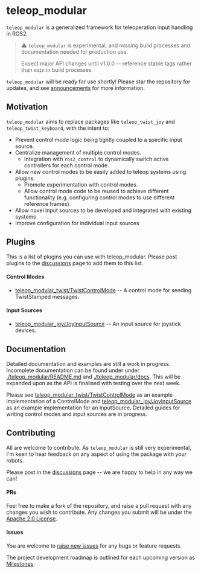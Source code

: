 # teleop_modular

`teleop_modular` is a generalized framework for teleoperation input handling in ROS2.

> ⚠️ `teleop_modular` is experimental, and missing build processes and documentation needed for production use. 
> 
> Expect major API changes until v1.0.0 -- reference stable tags rather than `main` in build processes

`teleop_modular` will be ready for use shortly! Please star the repository for updates, and see [announcements](https://github.com/BaileyChessum/teleop_modular/discussions/categories/announcements) for more information.

## Motivation

`teleop_modular` aims to replace packages like `teleop_twist_joy` and `teleop_twist_keyboard`, with the intent to:
- Prevent control mode logic being tightly coupled to a specific input source.
- Centralize management of multiple control modes.
  - Integration with `ros2_control` to dynamically switch active controllers for each control mode.
- Allow new control modes to be easily added to teleop systems using plugins.
  - Promote experimentation with control modes.
  - Allow control mode code to be reused to achieve different functionality 
    (e.g. configuring control modes to use different reference frames).
- Allow novel input sources to be developed and integrated with existing systems
- Improve configuration for individual input sources

## Plugins

This is a list of plugins you can use with teleop_modular. Please post plugins to the [discussions](https://github.com/BaileyChessum/teleop_modular/discussions/categories/general) page to add them to this list.

#### Control Modes

- [teleop_modular_twist/TwistControlMode](./teleop_modular_twist) -- A control mode for sending TwistStamped messages.

#### Input Sources

- [teleop_modular_joy/JoyInputSource](./teleop_modular_joy) -- An input source for joystick devices.

## Documentation 

Detailed documentation and examples are still a work in progress. Incomplete documentation can be found under under [./teleop_modular/README.md](./teleop_modular/README.md) and [./teleop_modular/docs](./teleop_modular/docs). This will be expanded upon as the API is finalised with testing over the next week.

Please see [teleop_modular_twist/TwistControlMode](./teleop_modular_twist) as an example implementation of a ControlMode and [teleop_modular_joy/JoyInputSource](./teleop_modular_joy) as an example implementation for an InputSource. Detailed guides for writing control modes and input sources are in progress.

## Contributing

All are welcome to contribute. As `teleop_modular` is still very experimental, I'm keen to hear feedback on any aspect of using the package with your robots.

Please post in the [discussions](https://github.com/BaileyChessum/teleop_modular/discussions/categories/general) page -- we are happy to help in any way we can!

#### PRs

Feel free to make a fork of the repository, and raise a pull request with any changes you wish to contribute. Any changes you submit will be under the [Apache 2.0 License](./LICENSE.txt).

#### Issues

You are welcome to [raise new issues](https://github.com/BaileyChessum/teleop_modular/issues/new) for any bugs or feature requests.

The project development roadmap is outlined for each upcoming version as [Milestones](https://github.com/BaileyChessum/teleop_modular/milestones).


